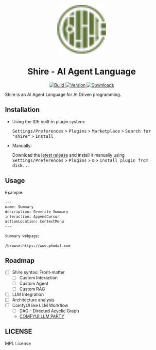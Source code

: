 <p align="center">
  <img src="plugin/src/main/resources/META-INF/pluginIcon.svg" width="160px" height="160px"  alt="logo" />
</p>
<h1 align="center">Shire - AI Agent Language</h1>
<p align="center">
  <a href="https://github.com/phodal/shire/actions/workflows/build.yml">
    <img src="https://github.com/phodal/shire/workflows/Build/badge.svg" alt="Build" />
  </a>
  <a href="https://plugins.jetbrains.com/plugin/24549">
    <img src="https://img.shields.io/jetbrains/plugin/v/24549.svg" alt="Version" />
  </a>
  <a href="https://plugins.jetbrains.com/plugin/24549">
    <img src="https://img.shields.io/jetbrains/plugin/d/24549.svg" alt="Downloads" />
  </a>
</p>

<!-- Plugin description -->
Shire is an AI Agent Language for AI Driven programming. 
<!-- Plugin description end -->

## Installation

- Using the IDE built-in plugin system:
  
  <kbd>Settings/Preferences</kbd> > <kbd>Plugins</kbd> > <kbd>Marketplace</kbd> > <kbd>Search for "shire"</kbd> >
  <kbd>Install</kbd>
  
- Manually:

  Download the [latest release](https://github.com/phodal/shire/releases/latest) and install it manually using
  <kbd>Settings/Preferences</kbd> > <kbd>Plugins</kbd> > <kbd>⚙️</kbd> > <kbd>Install plugin from disk...</kbd>

## Usage

Example:

```shire
---
name: Summary
description: Generate Summary
interaction: AppendCursor
actionLocation: ContextMenu
---

Summary webpage:

/browse:https://www.phodal.com
```

## Roadmap

- [ ] Shire syntax: Front-matter
  - [ ] Custom Interaction
  - [ ] Custom Agent
  - [ ] Custom RAG
- [ ] LLM Integration
- [ ] Architecture analysis
- [ ] ComfyUI like LLM Workflow
   - [ ] DAG - Directed Acyclic Graph 
   - [COMFYUI LLM PARTY](https://github.com/heshengtao/comfyui_LLM_party) 

## LICENSE

MPL License
